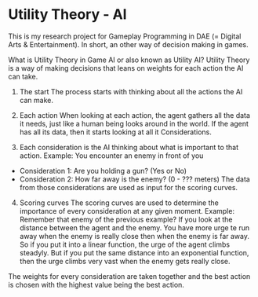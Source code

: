 # Utility Theory - AI
This is my research project for Gameplay Programming in DAE (= Digital Arts & Entertainment). 
In short, an other way of decision making in games.

What is Utility Theory in Game AI or also known as Utility AI?
Utility Theory is a way of making decisions that leans on weights for each action the AI can take.

1. The start
The process starts with thinking about all the actions the AI can make. 

2. Each action
When looking at each action, the agent gathers all the data it needs, just like a human being looks around in the world.
If the agent has all its data, then it starts looking at all it Considerations. 

3. Each consideration
is the AI thinking about what is important to that action.
Example: You encounter an enemy in front of you
- Consideration 1: Are you holding a gun?      (Yes or No)
- Consideration 2: How far away is the enemy?  (0 - ??? meters)
The data from those considerations are used as input for the scoring curves.

4. Scoring curves
The scoring curves are used to determine the importance of every consideration at any given moment.
Example: Remember that enemy of the previous example?
If you look at the distance between the agent and the enemy.
You have more urge te run away when the enemy is really close then when the enemy is far away. 
So if you put it into a linear function, the urge of the agent climbs steadyly.
But if you put the same distance into an exponential function, then the urge climbs very vast when the enemy gets really close.

The weights for every consideration are taken together and the best action is chosen with the highest value being the best action.
